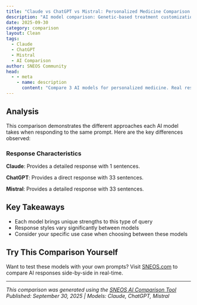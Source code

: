 ```yaml
---
title: "Claude vs ChatGPT vs Mistral: Personalized Medicine Comparison 2025"
description: "AI model comparison: Genetic-based treatment customization - future of healthcare..."
date: 2025-09-30
category: comparison
layout: Clean
tags:
  - Claude
  - ChatGPT
  - Mistral
  - AI Comparison
author: SNEOS Community
head:
  - - meta
    - name: description
      content: "Compare 3 AI models for personalized medicine. Real responses from Claude, ChatGPT, Mistral with detailed analysis."
---
```


<ChatComparison
  title="Claude vs ChatGPT vs Mistral: Personalized Medicine Comparison 2025"
  prompt="Genetic-based treatment customization - future of healthcare"
  :responses='{
    "Claude": "# Genetic-Based Treatment Customization: The Future of Precision Medicine\n\n## Current State \u0026 Emerging Trends\n\n**Pharmacogenomics** is already revolutionizing treatment approaches:\n- **Drug metabolism optimization** - Testing for genetic variants affecting how patients process medications\n- **Dosage personalization** - Adjusting medication doses based on genetic profiles\n- **Adverse reaction prevention** - Identifying patients at risk for specific drug reactions\n\n## Key Applications\n\n### **Cancer Treatment**\n- Tumor genetic profiling to select targeted therapies\n- CAR-T cell therapy customized to individual immune systems\n- Liquid biopsies for real-time treatment monitoring\n\n### **Mental Health**\n- Genetic testing to predict antidepressant efficacy\n- Personalized psychopharmacology based on neurotransmitter genetics\n- Risk assessment for treatment-resistant conditions\n\n### **Rare Diseases**\n- Gene therapy tailored to specific mutations\n- Antisense oligonucleotides for individual patients\n- Custom enzyme replacement therapies\n\n## Transformative Potential\n\n**Benefits:**\n- \u2705 Reduced trial-and-error prescribing\n- \u2705 Minimized adverse drug reactions\n- \u2705 Improved treatment efficacy rates\n- \u2705 Cost reduction through targeted interventions\n- \u2705 Prevention strategies for genetic predispositions\n\n**Current Challenges:**\n- Limited genetic diversity in research databases\n- High costs of genetic testing and custom treatments\n- Regulatory frameworks still developing\n- Privacy and discrimination concerns\n- Healthcare provider education needs\n\n## Future Outlook\n\nBy 2030-2040, we can expect:\n- Routine genetic screening at birth or early adulthood\n- AI-driven treatment selection algorithms\n- Real-time genetic monitoring for treatment adjustments\n- Expansion beyond single-gene to complex polygenic traits\n\nThis represents a fundamental shift from \u0022one-size-fits-all\u0022 to truly individualized medicine.",
    "ChatGPT": "Genetic-based treatment customization, often referred to as precision medicine or personalized medicine, represents a transformative future direction for healthcare. This approach involves tailoring medical treatment to the individual characteristics of each patient, particularly their genetic makeup. Here\u2019s an overview of why genetic-based treatment customization is considered the future of healthcare:\n\n### 1. **Understanding Genetic Influence on Disease**\nGenetic variations can influence how diseases develop and progress. By analyzing a patient\u2019s genome, healthcare providers can identify genetic predispositions to certain conditions such as cancer, cardiovascular diseases, diabetes, and rare genetic disorders. This understanding allows for:\n- Early detection and preventive strategies.\n- More accurate diagnoses.\n\n### 2. **Tailoring Drug Therapies**\nPharmacogenomics, a key component of genetic-based customization, studies how genes affect a person\u2019s response to drugs. This customization enables:\n- Selecting the most effective medication with fewer side effects.\n- Optimizing drug dosages.\n- Avoiding adverse drug reactions.\n\n### 3. **Targeted Therapies**\nIn diseases like cancer, genetic profiling of tumors helps identify specific mutations driving the disease. Treatments can then target these mutations directly, improving efficacy while minimizing damage to healthy cells. Examples include:\n- Targeted cancer therapies (e.g., HER2 inhibitors in breast cancer).\n- Gene therapies that correct defective genes.\n\n### 4. **Improved Prognosis and Monitoring**\nGenetic information can help predict disease outcomes and responses to treatment, allowing clinicians to monitor patients more closely or adjust therapies as needed. This dynamic approach helps in managing chronic and complex diseases.\n\n### 5. **Advances in Technology**\nTechnological advancements such as next-generation sequencing (NGS), CRISPR gene-editing, and machine learning enable rapid and cost-effective genetic analysis. This makes personalized treatments more accessible and practical in routine clinical settings.\n\n### 6. **Challenges and Ethical Considerations**\nWhile promising, genetic-based customization poses challenges that must be addressed:\n- Privacy and security of genetic data.\n- Potential genetic discrimination.\n- Ensuring equitable access to genetic testing and therapies.\n- Integration of genetic information into healthcare systems.\n\n### Conclusion\nGenetic-based treatment customization offers a more precise, predictive, and preventive approach to healthcare. By moving away from a \u201Cone-size-fits-all\u201D model, it promises improved patient outcomes, reduced healthcare costs, and a new paradigm in managing health and disease. As research and technology continue to advance, personalized medicine is poised to become a cornerstone of future healthcare systems worldwide.",
    "Mistral": "Genetic-based treatment customization, often referred to as precision medicine or personalized medicine, is indeed considered the future of healthcare. This approach uses an individual\u0027s genetic profile to guide decisions about the prevention, diagnosis, and treatment of disease. Here are some ways it is expected to transform healthcare:\n\n### 1. **Personalized Treatment Plans**\n   - **Targeted Therapies**: By understanding a patient\u0027s genetic makeup, healthcare providers can tailor treatments to be more effective and less harmful. For example, certain cancer treatments can be customized based on the genetic profile of the tumor.\n   - **Drug Selection**: Genetic information can help predict how a patient will respond to specific medications, reducing the risk of adverse reactions and improving efficacy.\n\n### 2. **Early Disease Detection**\n   - **Genetic Screening**: Early identification of genetic predispositions to diseases like cancer, heart disease, and diabetes can lead to proactive interventions and lifestyle changes.\n   - **Preventive Measures**: Knowing a patient\u0027s genetic risk factors can guide preventive strategies, such as dietary changes, exercise regimens, and regular screenings.\n\n### 3. **Improved Diagnostic Accuracy**\n   - **Genetic Testing**: Advanced genetic testing can provide more accurate diagnoses, especially for complex conditions that may have genetic components.\n   - **Biomarkers**: Identifying specific genetic biomarkers can help in diagnosing diseases at earlier stages and monitoring treatment effectiveness.\n\n### 4. **Enhanced Clinical Trials**\n   - **Patient Selection**: Genetic profiling can help identify patients who are most likely to benefit from a particular treatment, making clinical trials more efficient and effective.\n   - **Trial Design**: Personalized medicine can lead to more targeted and stratified clinical trials, improving the chances of successful outcomes.\n\n### 5. **Cost-Effective Care**\n   - **Reduced Trial and Error**: By tailoring treatments to individual genetic profiles, the need for trial-and-error approaches can be minimized, reducing healthcare costs and improving patient outcomes.\n   - **Preventive Care**: Early detection and prevention can reduce the need for costly treatments and hospitalizations.\n\n### 6. **Ethical and Privacy Considerations**\n   - **Data Security**: Ensuring the security and privacy of genetic data is crucial. Robust data protection measures and ethical guidelines are essential.\n   - **Informed Consent**: Patients must be fully informed about the implications of genetic testing and the potential uses of their genetic information.\n\n### 7. **Integration with Other Technologies**\n   - **AI and Machine Learning**: Combining genetic data with artificial intelligence and machine learning can enhance the analysis and interpretation of genetic information, leading to more precise treatment recommendations.\n   - **Wearable Technology**: Integrating genetic data with wearable devices can provide a more comprehensive view of a patient\u0027s health, enabling real-time monitoring and personalized interventions.\n\n### 8. **Public Health Impact**\n   - **Population Health**: Understanding genetic variations within populations can help in developing public health strategies tailored to specific genetic profiles.\n   - **Health Equity**: Ensuring that genetic-based treatments are accessible to all, regardless of socioeconomic status, is crucial for achieving health equity.\n\n### Challenges and Considerations\n   - **Accessibility**: Ensuring that genetic-based treatments are accessible and affordable for all patients.\n   - **Education**: Educating healthcare providers and the public about the benefits and limitations of genetic-based treatments.\n   - **Regulatory Framework**: Developing a regulatory framework that supports the ethical use of genetic information while promoting innovation.\n\nIn summary, genetic-based treatment customization holds immense potential to revolutionize healthcare by making it more precise, effective, and patient-centric. However, realizing this potential will require addressing various ethical, technological, and regulatory challenges."
  }'
  published-date="13:55"
/>

## Analysis

This comparison demonstrates the different approaches each AI model takes when responding to the same prompt. Here are the key differences observed:

### Response Characteristics

**Claude**: Provides a detailed response with 1 sentences. 

**ChatGPT**: Provides a direct response with 33 sentences. 

**Mistral**: Provides a detailed response with 33 sentences. 

## Key Takeaways

- Each model brings unique strengths to this type of query
- Response styles vary significantly between models
- Consider your specific use case when choosing between these models

## Try This Comparison Yourself

Want to test these models with your own prompts? Visit [SNEOS.com](https://sneos.com) to compare AI responses side-by-side in real-time.

---

*This comparison was generated using the [SNEOS AI Comparison Tool](https://sneos.com)*
*Published: September 30, 2025 | Models: Claude, ChatGPT, Mistral*
